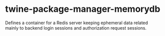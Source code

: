 # twine-package-manager-memorydb

Defines a container for a Redis server keeping ephemeral data related mainly to backend login sessions and authorization request sessions.
